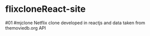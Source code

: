# flixcloneReact-site
#01 #mjclone Netflix clone developed in reactjs and data taken from themoviedb.org API 
